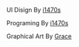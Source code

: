 UI Disign By [i1470s](https://github.com/i1470s)

Programing By [i1470s](https://github.com/i1470s)

Graphical Art By [Grace](https://www.instagram.com/grace_einstein/)
